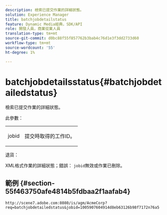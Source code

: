 ```yaml
---
description: 檢索已提交作業的詳細狀態。
solution: Experience Manager
title: batchjobdetailstatus
feature: Dynamic Media經典，SDK/API
role: 開發人員，商業從業人員
translation-type: tm+mt
source-git-commit: d0bc88f55f857762b3bab4c76d1e3f3dd2733d60
workflow-type: tm+mt
source-wordcount: '55'
ht-degree: 1%

---
```



# batchjobdetailsstatus{#batchjobdetailedstatus}

檢索已提交作業的詳細狀態。

此參數：

<table id="simpletable_9C379451927C4058834640377C0BD7A0"> 
 <tr class="strow"> 
  <td class="stentry"> <p> <span class="codeph"> jobid  </span> </p> </td> 
  <td class="stentry"> <p>提交時取得的工作ID。 </p> </td> 
 </tr> 
</table>

退貨：

XML格式作業的詳細狀態；錯誤： `jobid`無效或作業已刪除。

## 範例 {#section-55f463750afe4814b5fdbaa2f1aafab4}

`http://scene7.adobe.com:8080/is/agm/AcmeCorp?req=batchjobdetailedstatus&jobid=1005907604914d8eb63126b98f7172n76a5`
